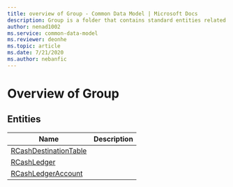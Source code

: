 ```yaml
---
title: overview of Group - Common Data Model | Microsoft Docs
description: Group is a folder that contains standard entities related to the Common Data Model.
author: nenad1002
ms.service: common-data-model
ms.reviewer: deonhe
ms.topic: article
ms.date: 7/21/2020
ms.author: nebanfic
---
```


# Overview of Group


## Entities

|Name|Description|
|---|---|
|[RCashDestinationTable](RCashDestinationTable.md)||
|[RCashLedger](RCashLedger.md)||
|[RCashLedgerAccount](RCashLedgerAccount.md)||

